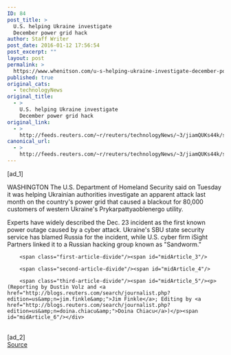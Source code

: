 ```yaml
---
ID: 84
post_title: >
  U.S. helping Ukraine investigate
  December power grid hack
author: Staff Writer
post_date: 2016-01-12 17:56:54
post_excerpt: ""
layout: post
permalink: >
  https://www.whenitson.com/u-s-helping-ukraine-investigate-december-power-grid-hack/
published: true
original_cats:
  - technologyNews
original_title:
  - >
    U.S. helping Ukraine investigate
    December power grid hack
original_link:
  - >
    http://feeds.reuters.com/~r/reuters/technologyNews/~3/jiamQUKs44k/story01.htm
canonical_url:
  - >
    http://feeds.reuters.com/~r/reuters/technologyNews/~3/jiamQUKs44k/story01.htm
---
```

 [ad_1]
<br><div id="articleText">
<span id="midArticle_start"/>

<span id="midArticle_0"/><span class="focusParagraph" readability="5"><p><span class="articleLocation">WASHINGTON</span> The U.S. Department of Homeland Security said on Tuesday it was helping Ukrainian authorities investigate an apparent attack last month on the country's power grid that caused a blackout for 80,000 customers of western Ukraine's Prykarpattyaoblenergo utility.    </p></span><span id="midArticle_1"/><p>Experts have widely described the Dec. 23 incident as the first known power outage caused by a cyber attack. Ukraine's SBU state security service has blamed Russia for the incident, while U.S. cyber firm iSight Partners linked it to a Russian hacking group known as "Sandworm."</p><span id="midArticle_2"/>
        
        <span class="first-article-divide"/><span id="midArticle_3"/>
        
        <span class="second-article-divide"/><span id="midArticle_4"/>
        
        <span class="third-article-divide"/><span id="midArticle_5"/><p> (Reporting by Dustin Volz and <a href="http://blogs.reuters.com/search/journalist.php?edition=us&amp;n=jim.finkle&amp;">Jim Finkle</a>; Editing by <a href="http://blogs.reuters.com/search/journalist.php?edition=us&amp;n=doina.chiacu&amp;">Doina Chiacu</a>)</p><span id="midArticle_6"/></div>
<br>[ad_2]
<br><a href="http://feeds.reuters.com/~r/reuters/technologyNews/~3/jiamQUKs44k/story01.htm">Source </a>